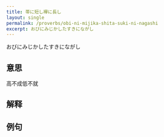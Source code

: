 ```yaml
---
title: 帯に短し襷に長し
layout: single
permalink: /proverbs/obi-ni-mijika-shita-suki-ni-nagashi
excerpt: おびにみじかしたすきにながし
---
```


おびにみじかしたすきにながし

## 意思

高不成低不就

## 解释

## 例句

